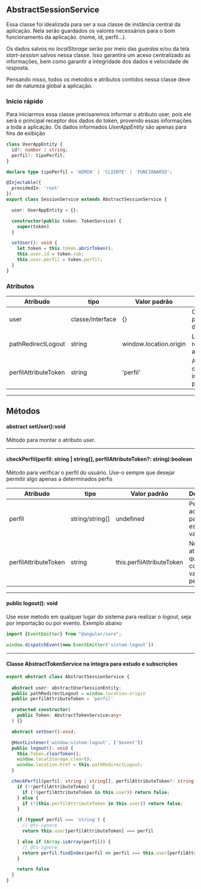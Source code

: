 ## AbstractSessionService

Essa classe foi idealizada para ser a sua classe de instância central da aplicação. Nela serão guardados os valores 
necessários para o bom funcionamento da aplicação. (nome, id, perfil...). <br/>

Os dados salvos no *localStorage* serão por meio das *guardas* e/ou da tela *start-session* salvos nessa classe. 
Isso garantira um aceso centralizado as informações, bem como garantir a integridade dos dados e velocidade de resposta.

Pensando nisso, todos os metodos e atributos contidos nessa classe deve ser de natureza global a aplicação.


### Início rápido
Para iniciarmos essa classe precisaremos informar o atributo user, pois ele será o principal receptor dos dados do token,
provendo essas informações a toda a aplicação.
Os dados informados *UserAppEntity* são apenas para fins de exibição

````ts
class UserAppEntity {
  id?: number | string;
  perfil?: tipoPerfil;
}

declare type tipoPerfil = 'ADMIN' | 'CLIENTE' | 'FUNCIONARIO';

@Injectable({
  providedIn: 'root'
})
export class SessionService extends AbstractSessionService {

  user: UserAppEntity = {};

  constructor(public token: TokenService) {
    super(token)
  }

  setUser(): void {
    let token = this.token.abrirToken();
    this.user.id = token.sub;
    this.user.perfil = token.perfil;
  }
}
````

### Atributos

| Atribudo              | tipo             | Valor padrão           | Descrição                                      |
|-----------------------|------------------|------------------------|------------------------------------------------|
| user                  | classe/interface | {}                     | Objeto com principais dados do usuario         |
| pathRedirectLogout    | string           | window.location.origin | Link de redirecionamento após *logout*         |
| perfilAttributeToken  | string           | 'perfil'               | Atributo do token contem a informação do peril |

<hr/>

## Métodos

#### abstract setUser():void

Método para montar o atributo *user*.

<hr/>

#### checkPerfil(perfil: string | string[], perfilAttributeToken?: string):boolean

Método para verificar o perfil do usuário. Use-o sempre que desejar permitir algo apenas a determinados perfis

| Atribudo             | tipo            | Valor padrão               | Descrição                                          |
|----------------------|-----------------|----------------------------|----------------------------------------------------|
| perfil               | string/string[] | undefined                  | Perfis aceitos para para essa validação            |
| perfilAttributeToken | string          | this.perfilAttributeToken  | Nome do atributo que deve conter o valor de perfil |

<hr/>

#### public logout(): void

Use esse metodo em qualquer lugar do sistema para realizar o *logout*, seja por importação ou por evento. Exemplo abaixo

````ts
import {EventEmitter} from "@angular/core";

window.dispatchEvent(new EventEmitter('sistem-logout'))
````

<hr/>

#### Classe AbstractTokenService na íntegra para estudo e subscrições

````ts
export abstract class AbstractSessionService {
    
  abstract user: abstractUserSessionEntity;
  public pathRedirectLogout = window.location.origin
  public perfilAttributeToken = 'perfil'

  protected constructor(
    public Token: AbstractTokenService<any>
  ) {}

  abstract setUser():void;

  @HostListener('window:sistem-logout', ['$event'])
  public logout(): void {
    this.Token.clearToken();
    window.localStorage.clear();
    window.location.href = this.pathRedirectLogout;
  }

  checkPerfil(perfil: string | string[], perfilAttributeToken?: string):boolean {
    if (!!perfilAttributeToken) {
      if (!(perfilAttributeToken in this.user)) return false;
    } else {
      if (!(this.perfilAttributeToken in this.user)) return false;
    }

    if (typeof perfil === 'string') {
      // @ts-ignore
      return this.user[perfilAttributeToken] === perfil

    } else if (Array.isArray(perfil)) {
      // @ts-ignore
      return perfil.findIndex(perfil => perfil === this.user[perfilAttributeToken]) !== -1
    }

    return false
  }
}
````
